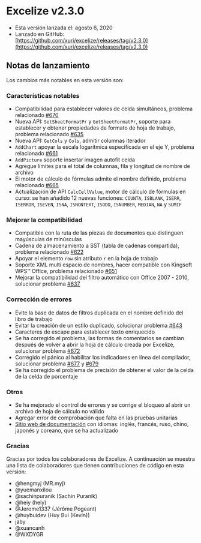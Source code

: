 # Excelize v2.3.0

* Esta versión lanzada el: agosto 6, 2020
* Lanzado en GitHub: [https://github.com/xuri/excelize/releases/tag/v2.3.0](https://github.com/xuri/excelize/releases/tag/v2.3.0)

## Notas de lanzamiento

Los cambios más notables en esta versión son:

### Características notables

* Compatibilidad para establecer valores de celda simultáneos, problema relacionado [#670](https://github.com/xuri/excelize/issues/670)
* Nueva API: `SetSheetFormatPr` y `GetSheetFormatPr`, soporte para establecer y obtener propiedades de formato de hoja de trabajo, problema relacionado [#635](https://github.com/xuri/excelize/issues/635)
* Nueva API: `GetCols` y `Cols`, admitir columnas iterador
* `AddChart` apoyar la escala logarítmica especificada en el eje Y, problema relacionado [#661](https://github.com/xuri/excelize/issues/661)
* `AddPicture` soporte insertar imagen autofit celda
* Agregue límites para el total de columnas, fila y longitud de nombre de archivo
* El motor de cálculo de fórmulas admite el nombre definido, problema relacionado [#665](https://github.com/xuri/excelize/issues/665)
* Actualización de API `CalcCellValue`, motor de cálculo de fórmulas en curso: se han añadido 12 nuevas funciones: `COUNTA`, `ISBLANK`, `ISERR`, `ISERROR`, `ISEVEN`, `ISNA`, `ISNONTEXT`, `ISODD`, `ISNUMBER`, `MEDIAN`, `NA` y `SUMIF`

### Mejorar la compatibilidad

* Compatible con la ruta de las piezas de documentos que distinguen mayúsculas de minúsculas
* Cadena de almacenamiento a SST (tabla de cadenas compartida), problema relacionado [#622](https://github.com/xuri/excelize/issues/622)
* Apoyar el elemento `row` sin atributo `r` en la hoja de trabajo
* Soporte XML multi espacio de nombres, hacer compatible con Kingsoft WPS&trade; Office, problema relacionado [#651](https://github.com/xuri/excelize/issues/651)
* Mejorar la compatibilidad del filtro automático con Office 2007 - 2010, solucionar problema [#637](https://github.com/xuri/excelize/issues/637)

### Corrección de errores

* Evite la base de datos de filtros duplicada en el nombre definido del libro de trabajo
* Evitar la creación de un estilo duplicado, solucionar problema [#643](https://github.com/xuri/excelize/issues/643)
* Caracteres de escape para establecer texto enriquecido
* Se ha corregido el problema, las formas de comentarios se cambian después de volver a abrir la hoja de cálculo creada por Excelize, solucionar problema [#672](https://github.com/xuri/excelize/issues/672)
* Corregido el pánico al habilitar los indicadores en línea del compilador, solucionar problema [#677](https://github.com/xuri/excelize/issues/677) y [#679](https://github.com/xuri/excelize/issues/679)
* Se ha corregido el problema de precisión de obtener el valor de la celda de la celda de porcentaje

### Otros

* Se ha mejorado el control de errores y se corrige el bloqueo al abrir un archivo de hoja de cálculo no válido
* Agregar error de comprobación que falta en las pruebas unitarias
* [Sitio web de documentación](https://xuri.me/excelize) con idiomas: inglés, francés, ruso, chino, japonés y coreano, que se ha actualizado

### Gracias

Gracias por todos los colaboradores de Excelize. A continuación se muestra una lista de colaboradores que tienen contribuciones de código en esta versión:

* @hengmyj (MR.myj)
* @yuemanxilou
* @sachinpuranik (Sachin Puranik)
* @heiy (heiy)
* @Jerome1337 (Jérôme Pogeant)
* @huybuidev (Huy Bui (Kevin))
* jaby
* @xuancanh
* @WXDYGR
